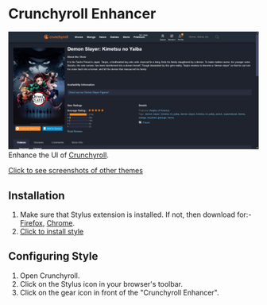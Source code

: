 # Crunchyroll Enhancer
![Screenshot](./imgs/blueishdark.png)
Enhance the UI of [Crunchyroll](https://www.crunchyroll.com).

[Click to see screenshots of other themes](./imgs/themes.md)

## Installation
1. Make sure that Stylus extension is installed. If not, then download for:- [Firefox](https://addons.mozilla.org/en-US/firefox/addon/styl-us/), [Chrome](https://chrome.google.com/webstore/detail/stylus/clngdbkpkpeebahjckkjfobafhncgmne).
2. [Click to install style](https://lazy-guy.github.io/crunchyroll-enhancer/crenhancer.user.css)


## Configuring Style
1. Open Crunchyroll.
2. Click on the Stylus icon in your browser's toolbar.
3. Click on the gear icon in front of the "Crunchyroll Enhancer".
